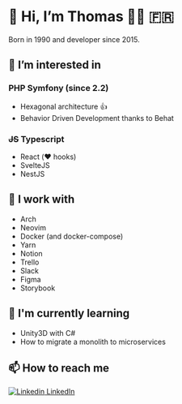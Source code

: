 # 👋 Hi, I’m Thomas 🧔‍♂️ 🇫🇷
Born in 1990 and developer since 2015.


## 👀 I’m interested in
### PHP Symfony (since 2.2)
- Hexagonal architecture 👍
- Behavior Driven Development thanks to Behat

### ~~JS~~ Typescript
- React (❤️ hooks)
- SvelteJS
- NestJS


## 🧰 I work with
- Arch
- Neovim
- Docker (and docker-compose)
- Yarn
- Notion
- Trello
- Slack
- Figma
- Storybook


## 🌱 I'm currently learning
- Unity3D with C#
- How to migrate a monolith to microservices


## 📫 How to reach me
[![Linkedin](https://i.stack.imgur.com/gVE0j.png) LinkedIn](https://www.linkedin.com/in/thomas-triboult)

